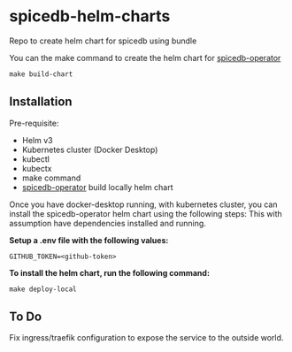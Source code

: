# spicedb-helm-charts
Repo to create helm chart for spicedb using bundle

You can the make command to create the helm chart for [spicedb-operator](https://github.com/authzed/spicedb-operator)


```makefile
make build-chart
```
## Installation
Pre-requisite:
- Helm v3
- Kubernetes cluster (Docker Desktop)
- kubectl
- kubectx
- make command
- [spicedb-operator](https://github.com/authzed/spicedb-operator) build locally helm chart


Once you have docker-desktop running, with kubernetes cluster, you can install the spicedb-operator helm chart using the following steps:
This with assumption have dependencies installed and running.


**Setup a .env file with the following values:**

```.env
GITHUB_TOKEN=<github-token>
```

**To install the helm chart, run the following command:**

```makefile
make deploy-local
```

## To Do
Fix ingress/traefik configuration to expose the service to the outside world.